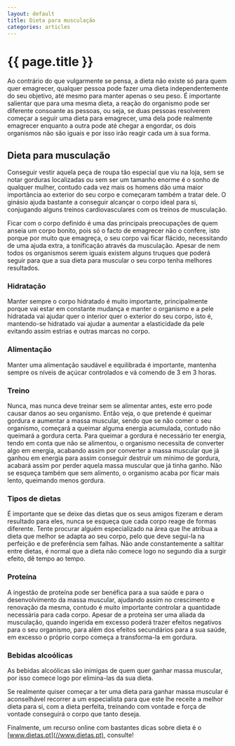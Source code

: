 ```yaml
---
layout: default
title: Dieta para musculação
categories: articles
---
```


# {{ page.title }}

Ao contrário do que vulgarmente se pensa, a dieta não existe só para quem quer emagrecer, qualquer pessoa pode fazer uma dieta independentemente do seu objetivo, até mesmo para manter apenas o seu peso. É importante salientar que para uma mesma dieta, a reação do organismo pode ser diferente consoante as pessoas, ou seja, se duas pessoas resolverem começar a seguir uma dieta para emagrecer, uma dela pode realmente emagrecer enquanto a outra pode até chegar a engordar, os dois organismos não são iguais e por isso irão reagir cada um à sua forma.

## Dieta para musculação

Conseguir vestir aquela peça de roupa tão especial que viu na loja, sem se notar gorduras localizadas ou sem ser um tamanho enorme é o sonho de qualquer mulher, contudo cada vez mais os homens dão uma maior importância ao exterior do seu corpo e começaram também a tratar dele. O ginásio ajuda bastante a conseguir alcançar o corpo ideal para si, conjugando alguns treinos cardiovasculares com os treinos de musculação.

Ficar com o corpo definido é uma das principais preocupações de quem anseia um corpo bonito, pois só o facto de emagrecer não o confere, isto porque por muito que emagreça, o seu corpo vai ficar flácido, necessitando de uma ajuda extra, a tonificação através da musculação. Apesar de nem todos os organismos serem iguais existem alguns truques que poderá seguir para que a sua dieta para muscular o seu corpo tenha melhores resultados.

### Hidratação

Manter sempre o corpo hidratado é muito importante, principalmente porque vai estar em constante mudança e manter o organismo e a pele hidratada vai ajudar quer o interior quer o exterior do seu corpo, isto é, mantendo-se hidratado vai ajudar a aumentar a elasticidade da pele evitando assim estrias e outras marcas no corpo.

### Alimentação

Manter uma alimentação saudável e equilibrada é importante, mantenha sempre os níveis de açúcar controlados e vá comendo de 3 em 3 horas.

### Treino

Nunca, mas nunca deve treinar sem se alimentar antes, este erro pode causar danos ao seu organismo. Então veja, o que pretende é queimar gordura e aumentar a massa muscular, sendo que se não comer o seu organismo, começará a queimar alguma energia acumulada, contudo não queimará a gordura certa. Para queimar a gordura é necessário ter energia, tendo em conta que não se alimentou, o organismo necessita de converter algo em energia, acabando assim por converter a massa muscular que já ganhou em energia para assim conseguir destruir um mínimo de gordura, acabará assim por perder aquela massa muscular que já tinha ganho. Não se esqueça também que sem alimento, o organismo acaba por ficar mais lento, queimando menos gordura.

### Tipos de dietas

É importante que se deixe das dietas que os seus amigos fizeram e deram resultado para eles, nunca se esqueça que cada corpo reage de formas diferente. Tente procurar alguém especializado na área que lhe atribua a dieta que melhor se adapta ao seu corpo, pelo que deve segui-la na perfeição e de preferência sem falhas. Não ande constantemente a saltitar entre dietas, é normal que a dieta não comece logo no segundo dia a surgir efeito, dê tempo ao tempo.

### Proteína

A ingestão de proteína pode ser benéfica para a sua saúde e para o desenvolvimento da massa muscular, ajudando assim no crescimento e renovação da mesma, contudo é muito importante controlar a quantidade necessária para cada corpo. Apesar de a proteína ser uma aliada da musculação, quando ingerida em excesso poderá trazer efeitos negativos para o seu organismo, para além dos efeitos secundários para a sua saúde, em excesso o próprio corpo começa a transforma-la em gordura.

### Bebidas alcoólicas

As bebidas alcoólicas são inimigas de quem quer ganhar massa muscular, por isso comece logo por elimina-las da sua dieta.

Se realmente quiser começar a ter uma dieta para ganhar massa muscular é aconselhável recorrer a um especialista para que este lhe receite a melhor dieta para si, com a dieta perfeita, treinando com vontade e força de vontade conseguirá o corpo que tanto deseja.

Finalmente, um recurso online com bastantes dicas sobre dieta é o [www.dietas.pt](//www.dietas.pt), consulte!
